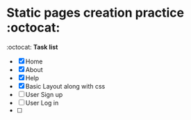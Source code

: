 # Static pages creation practice :octocat:
:octocat:
__Task list__
- [x] Home
- [x] About
- [x] Help
- [x] Basic Layout along with css
- [ ] User Sign up
- [ ] User Log in
- [ ] 

